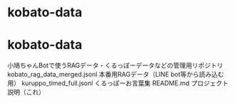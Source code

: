 # kobato-data
# kobato-data
小鳩ちゃんBotで使うRAGデータ・くるっぽーデータなどの管理用リポジトリ
kobato_rag_data_merged.jsonl	本番用RAGデータ（LINE bot等から読み込む用）
kuruppo_timed_full.jsonl	くるっぽーお言葉集
README.md	プロジェクト説明（これ）
